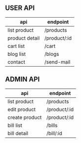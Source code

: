 ## USER API
| api                | endpoint                   |
|--------------------|----------------------------|
| list product       | /products                  |
| product detail     | /product/:id               |
| cart list          | /cart                      |
| blog list          | /blogs                     |
| contact            | /send-mail                 |



## ADMIN API
| api                  | endpoint                 |
|----------------------|--------------------------|
| list product         | /products                |
| edit product         | /product/:id             |
| create product       | /product/:id             |
| bill list            | /bills                   |
| bill detail          | /bill/:id                |